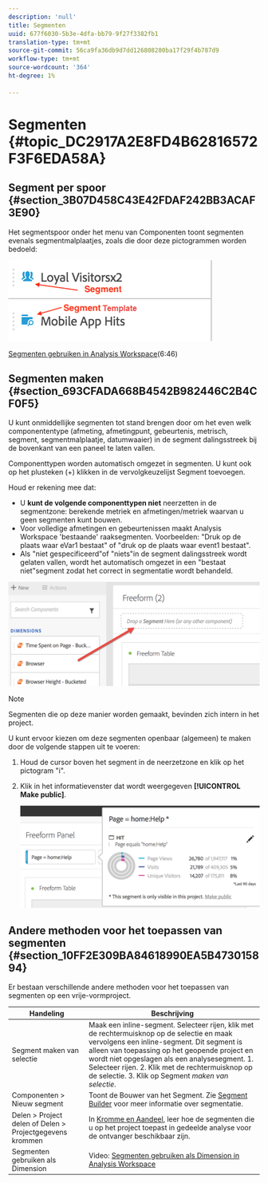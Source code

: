 ```yaml
---
description: 'null'
title: Segmenten
uuid: 677f6030-5b3e-4dfa-bb79-9f27f3382fb1
translation-type: tm+mt
source-git-commit: 56ca9fa36db9d7dd126808280ba17f29f4b787d9
workflow-type: tm+mt
source-wordcount: '364'
ht-degree: 1%

---
```



# Segmenten {#topic_DC2917A2E8FD4B62816572F3F6EDA58A}

## Segment per spoor {#section_3B07D458C43E42FDAF242BB3ACAF3E90}

Het segmentspoor onder het menu van Componenten toont segmenten evenals segmentmalplaatjes, zoals die door deze pictogrammen worden bedoeld:

![](assets/segment_icons.png)

[Segmenten gebruiken in Analysis Workspace](https://docs.adobe.com/content/help/en/analytics-learn/tutorials/analysis-workspace/applying-segments/using-segments-in-analysis-workspace.html)(6:46)

## Segmenten maken {#section_693CFADA668B4542B982446C2B4CF0F5}

U kunt onmiddellijke segmenten tot stand brengen door om het even welk componententype (afmeting, afmetingpunt, gebeurtenis, metrisch, segment, segmentmalplaatje, datumwaaier) in de segment dalingsstreek bij de bovenkant van een paneel te laten vallen.

Componenttypen worden automatisch omgezet in segmenten. U kunt ook op het plusteken (+) klikken in de vervolgkeuzelijst Segment toevoegen.

Houd er rekening mee dat:

* U **kunt de volgende componenttypen niet** neerzetten in de segmentzone: berekende metriek en afmetingen/metriek waarvan u geen segmenten kunt bouwen.
* Voor volledige afmetingen en gebeurtenissen maakt Analysis Workspace &#39;bestaande&#39; raaksegmenten. Voorbeelden: &quot;Druk op de plaats waar eVar1 bestaat&quot; of &quot;druk op de plaats waar event1 bestaat&quot;.
* Als &quot;niet gespecificeerd&quot;of &quot;niets&quot;in de segment dalingsstreek wordt gelaten vallen, wordt het automatisch omgezet in een &quot;bestaat niet&quot;segment zodat het correct in segmentatie wordt behandeld.

![](assets/segment-dropzone.png)

>[!NOTE]
>
>Segmenten die op deze manier worden gemaakt, bevinden zich intern in het project.

U kunt ervoor kiezen om deze segmenten openbaar (algemeen) te maken door de volgende stappen uit te voeren:

1. Houd de cursor boven het segment in de neerzetzone en klik op het pictogram &quot;i&quot;.
1. Klik in het informatievenster dat wordt weergegeven **[!UICONTROL Make public]**.

   ![](assets/segment-info.png)

## Andere methoden voor het toepassen van segmenten {#section_10FF2E309BA84618990EA5B473015894}

Er bestaan verschillende andere methoden voor het toepassen van segmenten op een vrije-vormproject.

| Handeling | Beschrijving |
|--- |--- |
| Segment maken van selectie | Maak een inline-segment. Selecteer rijen, klik met de rechtermuisknop op de selectie en maak vervolgens een inline-segment. Dit segment is alleen van toepassing op het geopende project en wordt niet opgeslagen als een analysesegment. 1. Selecteer rijen.  2. Klik met de rechtermuisknop op de selectie.  3. Klik op Segment *maken van selectie*. |
| Componenten > Nieuw segment | Toont de Bouwer van het Segment. Zie [Segment Builder](https://docs.adobe.com/content/help/en/analytics/components/segmentation/segmentation-workflow/seg-build.html) voor meer informatie over segmentatie. |
| Delen > Project delen of Delen > Projectgegevens krommen | In [Kromme en Aandeel](https://docs.adobe.com/content/help/en/analytics/analyze/analysis-workspace/curate-share/curate.html#concept_4A9726927E7C44AFA260E2BB2721AFC6), leer hoe de segmenten die u op het project toepast in gedeelde analyse voor de ontvanger beschikbaar zijn. |
| Segmenten gebruiken als Dimension | Video: [Segmenten gebruiken als Dimension in Analysis Workspace](https://docs.adobe.com/content/help/en/analytics-learn/tutorials/components/segmentation/using-segments-as-dimensions-in-analysis-workspace.html) |

